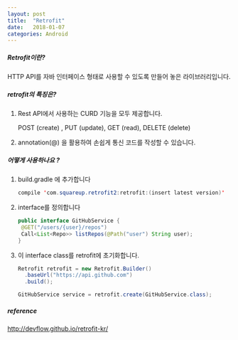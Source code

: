 ```yaml
---
layout: post
title:  "Retrofit"
date:   2018-01-07
categories: Android
---
```


##### Retrofit이란?

HTTP API를 자바 인터페이스 형태로 사용할 수 있도록 만들어 놓은 라이브러리입니다.

##### retrofit의 특징은?

1. Rest API에서 사용하는 CURD 기능을 모두 제공합니다. 

   POST (create) , PUT (update), GET (read), DELETE (delete)

2. annotation(@) 을 활용하여 손쉽게 통신 코드를 작성할 수 있습니다.

##### 어떻게 사용하나요 ?

1. build.gradle 에 추가합니다

   ```java
   compile 'com.squareup.retrofit2:retrofit:(insert latest version)'
   ```

2. interface를 정의합니다

   ```java
   public interface GitHubService {
   	@GET("/users/{user}/repos")
   	Call<List<Repo>> listRepos(@Path("user") String user);
   }
   ```

3. 이 interface class를 retrofit에 초기화합니다.

   ```java
   Retrofit retrofit = new Retrofit.Builder()
     .baseUrl("https://api.github.com")
     .build();
   
   GitHubService service = retrofit.create(GitHubService.class);
   ```

##### reference

http://devflow.github.io/retrofit-kr/	

